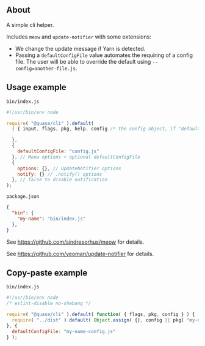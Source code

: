 ## About

A simple cli helper.

Includes `meow` and `update-notifier` with some extensions:

- We change the update message if Yarn is detected.
- Passing a `defaultConfigFile` value automates the requiring of a config file. The user will be able to override the default using `--config=another-file.js`.

## Usage example

`bin/index.js`

```js
#!/usr/bin/env node

require( "@quase/cli" ).default(
  ( { input, flags, pkg, help, config /* the config object, if "defaultConfigFile" was used */ } ) => {

  },
  {
    defaultConfigFile: "config.js"
  }, // Meow options + optional defaultConfigFile
  {
    options: {}, // UpdateNotifier options
    notify: {} // .notify() options
  }, // false to disable notification
);
```

`package.json`

```json
{
  "bin": {
    "my-name": "bin/index.js"
  },
}
```

See https://github.com/sindresorhus/meow for details.

See https://github.com/yeoman/update-notifier for details.

## Copy-paste example

`bin/index.js`

```js
#!/usr/bin/env node
/* eslint-disable no-shebang */

require( "@quase/cli" ).default( function( { flags, pkg, config } ) {
  require( "../dist" ).default( Object.assign( {}, config || pkg[ "my-name" ], flags ) );
}, {
  defaultConfigFile: "my-name-config.js"
} );
```
